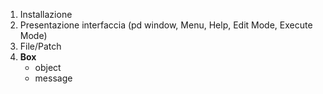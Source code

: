 1. Installazione
1. Presentazione interfaccia (pd window, Menu, Help, Edit Mode, Execute Mode)
1. File/Patch
1. **Box**
    - object
    - message
